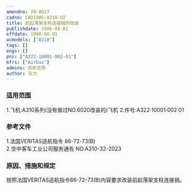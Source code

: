 ```yaml
---
amendno: 39-0027  
cadno: CAD1986-A310-02  
title: 前起落架支柱连接销的改装  
publishdate: 1986-08-01  
effdate: 1986-08-01  
acmodels: ["A310"]  
tags: []  
engs: []  
pns: ["A322-10001-002-01"]  
mfrs: ["Airbus"]  
admins: 民航总局  
author: 马力  
---
```

  
### 适用范围  
1.飞机:A310系列(没有做过NO.6020改装的)飞机
2.件号:A322·10001·002·01  
  
<!--more-->  
### 参考文件  
  1.法国VERITAS适航指令 86-72-73(B)  
  2.空中客车工业公司服务通告 NO.A310-32-2023  
  
### 原因、措施和规定  

  按照法国VERITAS适航指令86-72-73(B)内容要求改装前起落架支柱连接销。  
